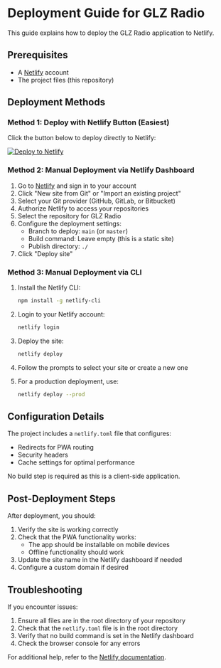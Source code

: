 # Deployment Guide for GLZ Radio

This guide explains how to deploy the GLZ Radio application to Netlify.

## Prerequisites

- A [Netlify](https://netlify.com) account
- The project files (this repository)

## Deployment Methods

### Method 1: Deploy with Netlify Button (Easiest)

Click the button below to deploy directly to Netlify:

[![Deploy to Netlify](https://www.netlify.com/img/deploy/button.svg)](https://app.netlify.com/start/deploy?repository=https://github.com/yadielglz/glz-radio)

### Method 2: Manual Deployment via Netlify Dashboard

1. Go to [Netlify](https://netlify.com) and sign in to your account
2. Click "New site from Git" or "Import an existing project"
3. Select your Git provider (GitHub, GitLab, or Bitbucket)
4. Authorize Netlify to access your repositories
5. Select the repository for GLZ Radio
6. Configure the deployment settings:
   - Branch to deploy: `main` (or `master`)
   - Build command: Leave empty (this is a static site)
   - Publish directory: `./`
7. Click "Deploy site"

### Method 3: Manual Deployment via CLI

1. Install the Netlify CLI:
   ```bash
   npm install -g netlify-cli
   ```

2. Login to your Netlify account:
   ```bash
   netlify login
   ```

3. Deploy the site:
   ```bash
   netlify deploy
   ```

4. Follow the prompts to select your site or create a new one

5. For a production deployment, use:
   ```bash
   netlify deploy --prod
   ```

## Configuration Details

The project includes a `netlify.toml` file that configures:

- Redirects for PWA routing
- Security headers
- Cache settings for optimal performance

No build step is required as this is a client-side application.

## Post-Deployment Steps

After deployment, you should:

1. Verify the site is working correctly
2. Check that the PWA functionality works:
   - The app should be installable on mobile devices
   - Offline functionality should work
3. Update the site name in the Netlify dashboard if needed
4. Configure a custom domain if desired

## Troubleshooting

If you encounter issues:

1. Ensure all files are in the root directory of your repository
2. Check that the `netlify.toml` file is in the root directory
3. Verify that no build command is set in the Netlify dashboard
4. Check the browser console for any errors

For additional help, refer to the [Netlify documentation](https://docs.netlify.com/).